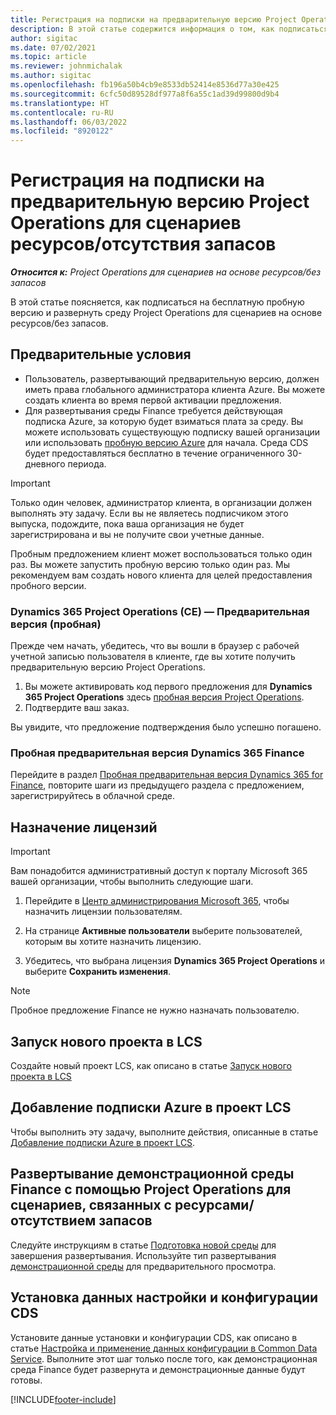 ```yaml
---
title: Регистрация на подписки на предварительную версию Project Operations для сценариев ресурсов/отсутствия запасов
description: В этой статье содержится информация о том, как подписаться на Project Operations и развернуть их для сценариев на основе ресурсов/без запасов.
author: sigitac
ms.date: 07/02/2021
ms.topic: article
ms.reviewer: johnmichalak
ms.author: sigitac
ms.openlocfilehash: fb196a50b4cb9e8533db52414e8536d77a30e425
ms.sourcegitcommit: 6cfc50d89528df977a8f6a55c1ad39d99800d9b4
ms.translationtype: HT
ms.contentlocale: ru-RU
ms.lasthandoff: 06/03/2022
ms.locfileid: "8920122"
---
```

# <a name="sign-up-for-project-operations-preview-subscriptions-for-resource-non-stocked-scenarios"></a>Регистрация на подписки на предварительную версию Project Operations для сценариев ресурсов/отсутствия запасов

_**Относится к:** Project Operations для сценариев на основе ресурсов/без запасов_



В этой статье поясняется, как подписаться на бесплатную пробную версию и развернуть среду Project Operations для сценариев на основе ресурсов/без запасов.

## <a name="prerequisites"></a>Предварительные условия
- Пользователь, развертывающий предварительную версию, должен иметь права глобального администратора клиента Azure. Вы можете создать клиента во время первой активации предложения. 
- Для развертывания среды Finance требуется действующая подписка Azure, за которую будет взиматься плата за среду. Вы можете использовать существующую подписку вашей организации или использовать [пробную версию Azure](https://azure.microsoft.com/free/) для начала. Среда CDS будет предоставляться бесплатно в течение ограниченного 30-дневного периода.

> [!IMPORTANT]
> Только один человек, администратор клиента, в организации должен выполнять эту задачу. Если вы не являетесь подписчиком этого выпуска, подождите, пока ваша организация не будет зарегистрирована и вы не получите свои учетные данные.
> 
> Пробным предложением клиент может воспользоваться только один раз. Вы можете запустить пробную версию только один раз. Мы рекомендуем вам создать нового клиента для целей предоставления пробного версии.


### <a name="dynamics-365-project-operations-ce---preview-trial"></a>Dynamics 365 Project Operations (CE) — Предварительная версия (пробная) 

Прежде чем начать, убедитесь, что вы вошли в браузер с рабочей учетной записью пользователя в клиенте, где вы хотите получить предварительную версию Project Operations.

1. Вы можете активировать код первого предложения для **Dynamics 365 Project Operations** здесь [пробная версия Project Operations](https://aka.ms/try-po).
2. Подтвердите ваш заказ.

  Вы увидите, что предложение подтверждения было успешно погашено.

### <a name="dynamics-365-finance-preview-trial"></a>Пробная предварительная версия Dynamics 365 Finance

Перейдите в раздел [Пробная предварительная версия Dynamics 365 for Finance](https://aka.ms/trypoche), повторите шаги из предыдущего раздела с предложением, зарегистрируйтесь в облачной среде.  

## <a name="assign-licenses"></a>Назначение лицензий

> [!IMPORTANT]
> Вам понадобится административный доступ к порталу Microsoft 365 вашей организации, чтобы выполнить следующие шаги.

1. Перейдите в [Центр администрирования Microsoft 365](https://portal.office.com/), чтобы назначить лицензии пользователям.

2. На странице **Активные пользователи** выберите пользователей, которым вы хотите назначить лицензию.

3. Убедитесь, что выбрана лицензия **Dynamics 365 Project Operations** и выберите **Сохранить изменения**.

> [!NOTE]
> Пробное предложение Finance не нужно назначать пользователю.

## <a name="start-a-new-project-in-lcs"></a>Запуск нового проекта в LCS

Создайте новый проект LCS, как описано в статье [Запуск нового проекта в LCS](create-lcs-project.md)

## <a name="add-an-azure-subscription-to-an-lcs-project"></a>Добавление подписки Azure в проект LCS

Чтобы выполнить эту задачу, выполните действия, описанные в статье [Добавление подписки Azure в проект LCS](resource-add-azure-subscription-lcs-project.md).

## <a name="deploy-finance-demo-environment-with-project-operations-for-resourcenon-stocked-scenarios"></a>Развертывание демонстрационной среды Finance с помощью Project Operations для сценариев, связанных с ресурсами/отсутствием запасов

Следуйте инструкциям в статье [Подготовка новой среды](resource-provision-new-environment.md) для завершения развертывания. Используйте тип развертывания [демонстрационной среды](/dynamics365/fin-ops-core/dev-itpro/deployment/deploy-demo-environment) для предварительного просмотра. 

## <a name="install-cds-setup-and-configuration-data"></a>Установка данных настройки и конфигурации CDS

Установите данные установки и конфигурации CDS, как описано в статье [Настройка и применение данных конфигурации в Common Data Service](resource-apply-pro-setup-config-data.md).
Выполните этот шаг только после того, как демонстрационная среда Finance будет развернута и демонстрационные данные будут готовы.


[!INCLUDE[footer-include](../includes/footer-banner.md)]
